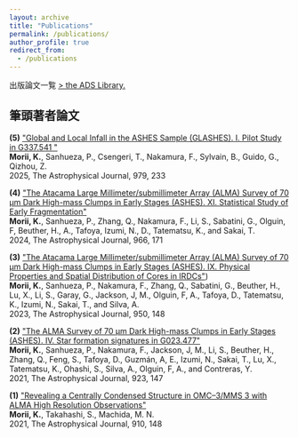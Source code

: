 ```yaml
---
layout: archive
title: "Publications"
permalink: /publications/
author_profile: true
redirect_from:
  - /publications
---
```


出版論文一覧 <u><a href="https://ui.adsabs.harvard.edu/public-libraries/5WiTkuAETvixem2VlGJVTw">> the ADS Library</a>.</u>

<!-- 
{% include base_path %} -->

## 筆頭著者論文 
**(5)** ["Global and Local Infall in the ASHES Sample (GLASHES). I. Pilot Study in G337.541 "](https://ui.adsabs.harvard.edu/abs/2025ApJ...979..233M/abstract)
<br>
**Morii, K.**, Sanhueza, P., Csengeri, T., Nakamura, F., Sylvain, B., Guido, G., Qizhou, Z.
<br>
2025, The Astrophysical Journal, 979, 233
<br />

**(4)** ["The Atacama Large Millimeter/submillimeter Array (ALMA) Survey of 70 μm Dark High-mass Clumps in Early Stages (ASHES). XI. Statistical Study of Early Fragmentation"](https://ui.adsabs.harvard.edu/abs/2024ApJ...966..171M/abstract)
<br>
**Morii, K.**, Sanhueza, P., Zhang, Q., Nakamura, F.,  Li, S., Sabatini, G., Olguin, F, Beuther, H., A., Tafoya, Izumi, N., D., Tatematsu, K., and Sakai, T.
<br>
2024, The Astrophysical Journal, 966, 171
<br />

**(3)** ["The Atacama Large Millimeter/submillimeter Array (ALMA) Survey of 70 μm Dark High-mass Clumps in Early Stages (ASHES). IX. Physical Properties and Spatial Distribution of Cores in IRDCs"](https://ui.adsabs.harvard.edu/abs/2023ApJ...950..148M/abstract))
<br>
**Morii, K.**, Sanhueza, P., Nakamura, F., Zhang, Q., Sabatini, G., Beuther, H., Lu, X., Li, S., Garay, G., 
Jackson, J, M., Olguin, F, A., Tafoya, D., Tatematsu, K., Izumi, N.,  Sakai, T., and Silva, A.
<br>
2023, The Astrophysical Journal, 950, 148
<br />

**(2)** ["The ALMA Survey of 70 µm Dark High-mass Clumps in Early Stages (ASHES). IV. Star formation signatures in G023.477"](https://ui.adsabs.harvard.edu/abs/2021ApJ...923..147M/abstract)
<br>
**Morii, K.**, Sanhueza, P., Nakamura, F., Jackson, J, M., Li, S., Beuther, H., Zhang, Q., Feng, S., Tafoya, D., Guzmán, A, E., Izumi, N., Sakai, T., Lu, X., 
Tatematsu, K., Ohashi, S., Silva, A., Olguin, F, A., and Contreras, Y.
<br>
2021, The Astrophysical Journal, 923, 147
<br />

**(1)** ["Revealing a Centrally Condensed Structure in OMC–3/MMS 3 with ALMA High Resolution Observations"](https://ui.adsabs.harvard.edu/abs/2021ApJ...910..148M/abstract)
<br>
**Morii, K.**, Takahashi, S., Machida, M. N.
<br>
2021, The Astrophysical Journal, 910, 148
<br />


<!-- {% for post in site.publications reversed %}
  {% include archive-single.html %}
{% endfor %} -->

